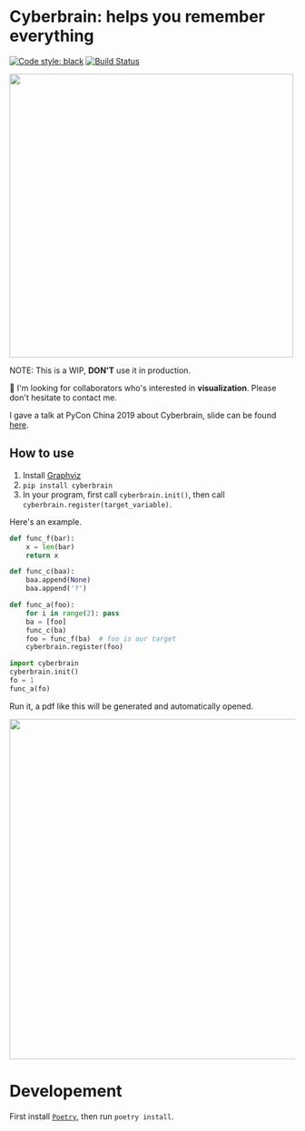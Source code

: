 # Cyberbrain: helps you remember everything

<a href="https://github.com/ambv/black"><img alt="Code style: black" src="https://img.shields.io/badge/code%20style-black-000000.svg"></a>
[![Build Status](https://dev.azure.com/laike9m/laike9m/_apis/build/status/laike9m.Cyberbrain?branchName=master)](https://dev.azure.com/laike9m/laike9m/_build/latest?definitionId=1&branchName=master)

<img width="500px" src="https://ae01.alicdn.com/kf/H8409631752a24540927419d7fb445196g.jpg">

NOTE: This is a WIP, **DON'T** use it in production.

📢 I'm looking for collaborators who's interested in **visualization**. Please don't hesitate to contact me.

I gave a talk at PyCon China 2019 about Cyberbrain, slide can be found [here](https://yanshuo.io/assets/player/?deck=5d6c9136d37616007449891e#/).

## How to use
1. Install [Graphviz](https://www.graphviz.org/download/)
2. `pip install cyberbrain`
3. In your program, first call `cyberbrain.init()`, then call `cyberbrain.register(target_variable)`.

Here's an example.

```python
def func_f(bar):
    x = len(bar)
    return x

def func_c(baa):
    baa.append(None)
    baa.append('?')

def func_a(foo):
    for i in range(2): pass
    ba = [foo]
    func_c(ba)
    foo = func_f(ba)  # foo is our target
    cyberbrain.register(foo)

import cyberbrain
cyberbrain.init()
fo = 1
func_a(fo)
```

Run it, a pdf like this will be generated and automatically opened.

<img width="600px" src="https://pic.superbed.cn/item/5d74c79c451253d178e9d58d.jpg">

# Developement
First install [`Poetry`](https://github.com/sdispater/poetry), then run `poetry install`.
